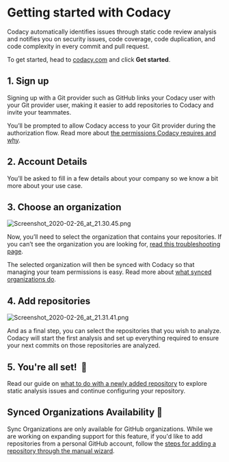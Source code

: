 # Getting started with Codacy

Codacy automatically identifies issues through static code review analysis and notifies you on security issues, code coverage, code duplication, and code complexity in every commit and pull request.

To get started, head to [codacy.com](https://www.codacy.com/) and click **Get started**.

## 1. Sign up

Signing up with a Git provider such as GitHub links your Codacy user with your Git provider user, making it easier to add repositories to Codacy and invite your teammates.

You’ll be prompted to allow Codacy access to your Git provider during the authorization flow. Read more about [the permissions Codacy requires and why](/hc/en-us/articles/115003405529).

## 2. Account Details

You’ll be asked to fill in a few details about your company so we know a bit more about your use case.

## 3. Choose an organization

![Screenshot_2020-02-26_at_21.30.45.png](/images/Screenshot_2020-02-26_at_21.30.45.png)

Now, you’ll need to select the organization that contains your repositories. If you can’t see the organization you are looking for, [read this troubleshooting page](/hc/en-us/articles/360010264500).

The selected organization will then be synced with Codacy so that managing your team permissions is easy. Read more about [what synced organizations do](/hc/en-us/articles/360010263720).

## 4. Add repositories

![Screenshot_2020-02-26_at_21.31.41.png](/images/Screenshot_2020-02-26_at_21.31.41.png)

And as a final step, you can select the repositories that you wish to analyze. Codacy will start the first analysis and set up everything required to ensure your next commits on those repositories are analyzed.

## 5. You're all set!  🎉

Read our guide on [what to do with a newly added repository](/hc/en-us/articles/207993605) to explore static analysis issues and continue configuring your repository.

## Synced Organizations Availability 🚧

Sync Organizations are only available for GitHub organizations. While we are working on expanding support for this feature, if you'd like to add repositories from a personal GitHub account, follow the [steps for adding a repository through the manual wizard](/hc/en-us/articles/207278449).
